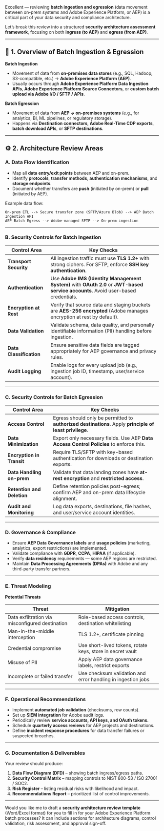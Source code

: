 Excellent — reviewing **batch ingestion and egression** (data movement between on-prem systems and Adobe Experience Platform, or AEP) is a critical part of your data security and compliance architecture.

Let’s break this review into a structured **security architecture assessment framework**, focusing on both **ingress (to AEP)** and **egress (from AEP)**.

---

## 🔐 1. Overview of Batch Ingestion & Egression

**Batch Ingestion**

* Movement of data from **on-premises data stores** (e.g., SQL, Hadoop, S3-compatible, etc.) → **Adobe Experience Platform (AEP)**.
* Usually occurs through **Adobe Experience Platform Data Ingestion APIs**, **Adobe Experience Platform Source Connectors**, or **custom batch upload via Adobe I/O / SFTP / APIs**.

**Batch Egression**

* Movement of data from **AEP → on-premises systems** (e.g., for analytics, BI, ML pipelines, or regulatory storage).
* Happens via **Destination connectors**, **Adobe Real-Time CDP exports**, **batch download APIs**, or **SFTP destinations**.

---

## ⚙️ 2. Architecture Review Areas

### A. Data Flow Identification

* Map all **data entry/exit points** between AEP and on-prem.
* Identify **protocols**, **transfer methods**, **authentication mechanisms**, and **storage endpoints**.
* Document whether transfers are **push** (initiated by on-prem) or **pull** (initiated by AEP).

Example data flow:

```
On-prem ETL --> Secure transfer zone (SFTP/Azure Blob) --> AEP Batch Ingestion API
AEP Batch Egress --> Adobe-managed SFTP --> On-prem ingestion
```

---

### B. Security Controls for Batch Ingestion

| Control Area            | Key Checks                                                                                                                         |
| ----------------------- | ---------------------------------------------------------------------------------------------------------------------------------- |
| **Transport Security**  | All ingestion traffic must use **TLS 1.2+** with strong ciphers. For SFTP, enforce **SSH key authentication**.                     |
| **Authentication**      | Use **Adobe IMS (Identity Management System)** with **OAuth 2.0** or **JWT-based service accounts**. Avoid user-based credentials. |
| **Encryption at Rest**  | Verify that source data and staging buckets are **AES-256 encrypted** (Adobe manages encryption at rest by default).               |
| **Data Validation**     | Validate schema, data quality, and personally identifiable information (PII) handling before ingestion.                            |
| **Data Classification** | Ensure sensitive data fields are tagged appropriately for AEP governance and privacy rules.                                        |
| **Audit Logging**       | Enable logs for every upload job (e.g., ingestion job ID, timestamp, user/service account).                                        |

---

### C. Security Controls for Batch Egression

| Control Area               | Key Checks                                                                                              |
| -------------------------- | ------------------------------------------------------------------------------------------------------- |
| **Access Control**         | Egress should only be permitted to **authorized destinations**. Apply **principle of least privilege**. |
| **Data Minimization**      | Export only necessary fields. Use AEP **Data Access Control Policies** to enforce this.                 |
| **Encryption in Transit**  | Require TLS/SFTP with key-based authentication for downloads or destination exports.                    |
| **Data Handling on-prem**  | Validate that data landing zones have **at-rest encryption** and **restricted access**.                 |
| **Retention and Deletion** | Define retention policies post-egress; confirm AEP and on-prem data lifecycle alignment.                |
| **Audit and Monitoring**   | Log data exports, destinations, file hashes, and user/service account identities.                       |

---

### D. Governance & Compliance

* Ensure **AEP Data Governance labels** and **usage policies** (marketing, analytics, export restrictions) are implemented.
* Validate compliance with **GDPR**, **CCPA**, **HIPAA** (if applicable).
* Verify **data residency** requirements — some AEP regions are restricted.
* Maintain **Data Processing Agreements (DPAs)** with Adobe and any third-party transfer partners.

---

### E. Threat Modeling

**Potential Threats**

| Threat                                          | Mitigation                                                   |
| ----------------------------------------------- | ------------------------------------------------------------ |
| Data exfiltration via misconfigured destination | Role-based access controls, destination whitelisting         |
| Man-in-the-middle interception                  | TLS 1.2+, certificate pinning                                |
| Credential compromise                           | Use short-lived tokens, rotate keys, store in secret vault   |
| Misuse of PII                                   | Apply AEP data governance labels, restrict exports           |
| Incomplete or failed transfer                   | Use checksum validation and error handling in ingestion jobs |

---

### F. Operational Recommendations

* Implement **automated job validation** (checksums, row counts).
* Set up **SIEM integration** for Adobe audit logs.
* Periodically review **service accounts, API keys, and OAuth tokens**.
* Schedule **quarterly access reviews** for AEP projects and destinations.
* Define **incident response procedures** for data transfer failures or suspected breaches.

---

### G. Documentation & Deliverables

Your review should produce:

1. **Data Flow Diagram (DFD)** – showing batch ingress/egress paths.
2. **Security Control Matrix** – mapping controls to NIST 800-53 / ISO 27001 / SOC2.
3. **Risk Register** – listing residual risks with likelihood and impact.
4. **Recommendations Report** – prioritized list of control improvements.

---

Would you like me to draft a **security architecture review template** (Word/Excel format) for you to fill in for your Adobe Experience Platform batch processes?
It can include sections for architecture diagrams, control validation, risk assessment, and approval sign-off.
